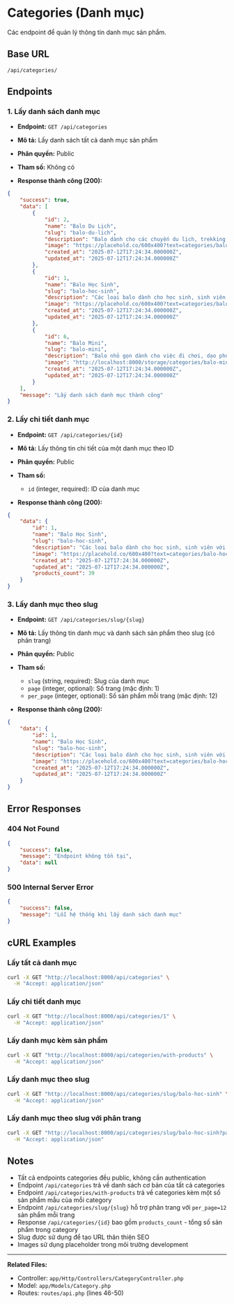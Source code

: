 # Categories (Danh mục)

Các endpoint để quản lý thông tin danh mục sản phẩm.

## Base URL

```
/api/categories/
```

## Endpoints

### 1. Lấy danh sách danh mục

- **Endpoint:** `GET /api/categories`
- **Mô tả:** Lấy danh sách tất cả danh mục sản phẩm
- **Phân quyền:** Public
- **Tham số:** Không có

- **Response thành công (200):**

```json
{
    "success": true,
    "data": [
        {
            "id": 2,
            "name": "Balo Du Lịch",
            "slug": "balo-du-lich",
            "description": "Balo dành cho các chuyến du lịch, trekking với dung tích lớn và nhiều ngăn tiện ích",
            "image": "https://placehold.co/600x400?text=categories/balo-du-lich.jpg",
            "created_at": "2025-07-12T17:24:34.000000Z",
            "updated_at": "2025-07-12T17:24:34.000000Z"
        },
        {
            "id": 1,
            "name": "Balo Học Sinh",
            "slug": "balo-hoc-sinh",
            "description": "Các loại balo dành cho học sinh, sinh viên với thiết kế trẻ trung và tiện dụng",
            "image": "https://placehold.co/600x400?text=categories/balo-hoc-sinh.jpg",
            "created_at": "2025-07-12T17:24:34.000000Z",
            "updated_at": "2025-07-12T17:24:34.000000Z"
        },
        {
            "id": 6,
            "name": "Balo Mini",
            "slug": "balo-mini",
            "description": "Balo nhỏ gọn dành cho việc đi chơi, dạo phố",
            "image": "http://localhost:8000/storage/categories/balo-mini.jpg",
            "created_at": "2025-07-12T17:24:34.000000Z",
            "updated_at": "2025-07-12T17:24:34.000000Z"
        }
    ],
    "message": "Lấy danh sách danh mục thành công"
}
```

### 2. Lấy chi tiết danh mục

- **Endpoint:** `GET /api/categories/{id}`
- **Mô tả:** Lấy thông tin chi tiết của một danh mục theo ID
- **Phân quyền:** Public
- **Tham số:**
  - `id` (integer, required): ID của danh mục

- **Response thành công (200):**

```json
{
    "data": {
        "id": 1,
        "name": "Balo Học Sinh",
        "slug": "balo-hoc-sinh",
        "description": "Các loại balo dành cho học sinh, sinh viên với thiết kế trẻ trung và tiện dụng",
        "image": "https://placehold.co/600x400?text=categories/balo-hoc-sinh.jpg",
        "created_at": "2025-07-12T17:24:34.000000Z",
        "updated_at": "2025-07-12T17:24:34.000000Z",
        "products_count": 39
    }
}
```

### 3. Lấy danh mục theo slug

- **Endpoint:** `GET /api/categories/slug/{slug}`
- **Mô tả:** Lấy thông tin danh mục và danh sách sản phẩm theo slug (có phân trang)
- **Phân quyền:** Public
- **Tham số:**
  - `slug` (string, required): Slug của danh mục
  - `page` (integer, optional): Số trang (mặc định: 1)
  - `per_page` (integer, optional): Số sản phẩm mỗi trang (mặc định: 12)

- **Response thành công (200):**

```json
{
    "data": {
        "id": 1,
        "name": "Balo Học Sinh",
        "slug": "balo-hoc-sinh",
        "description": "Các loại balo dành cho học sinh, sinh viên với thiết kế trẻ trung và tiện dụng",
        "image": "https://placehold.co/600x400?text=categories/balo-hoc-sinh.jpg",
        "created_at": "2025-07-12T17:24:34.000000Z",
        "updated_at": "2025-07-12T17:24:34.000000Z"
    }    
}
```

## Error Responses

### 404 Not Found

```json
{
    "success": false,
    "message": "Endpoint không tồn tại",
    "data": null
}
```

### 500 Internal Server Error

```json
{
    "success": false,
    "message": "Lỗi hệ thống khi lấy danh sách danh mục"
}
```

## cURL Examples

### Lấy tất cả danh mục

```bash
curl -X GET "http://localhost:8000/api/categories" \
  -H "Accept: application/json"
```

### Lấy chi tiết danh mục

```bash
curl -X GET "http://localhost:8000/api/categories/1" \
  -H "Accept: application/json"
```

### Lấy danh mục kèm sản phẩm

```bash
curl -X GET "http://localhost:8000/api/categories/with-products" \
  -H "Accept: application/json"
```

### Lấy danh mục theo slug

```bash
curl -X GET "http://localhost:8000/api/categories/slug/balo-hoc-sinh" \
  -H "Accept: application/json"
```

### Lấy danh mục theo slug với phân trang

```bash
curl -X GET "http://localhost:8000/api/categories/slug/balo-hoc-sinh?page=2" \
  -H "Accept: application/json"
```

## Notes

- Tất cả endpoints categories đều public, không cần authentication
- Endpoint `/api/categories` trả về danh sách cơ bản của tất cả categories
- Endpoint `/api/categories/with-products` trả về categories kèm một số sản phẩm mẫu của mỗi category
- Endpoint `/api/categories/slug/{slug}` hỗ trợ phân trang với `per_page=12` sản phẩm mỗi trang
- Response `/api/categories/{id}` bao gồm `products_count` - tổng số sản phẩm trong category
- Slug được sử dụng để tạo URL thân thiện SEO
- Images sử dụng placeholder trong môi trường development

---

**Related Files:**
- Controller: `app/Http/Controllers/CategoryController.php`
- Model: `app/Models/Category.php`
- Routes: `routes/api.php` (lines 46-50)
